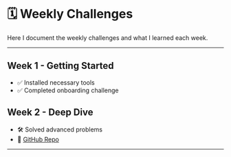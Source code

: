 # 🗓️ Weekly Challenges

Here I document the weekly challenges and what I learned each week.

---

## Week 1 - Getting Started
- ✅ Installed necessary tools
- ✅ Completed onboarding challenge

## Week 2 - Deep Dive
- 🛠️ Solved advanced problems
- 🔗 [GitHub Repo](https://github.com/yourname/week2-challenges)

---